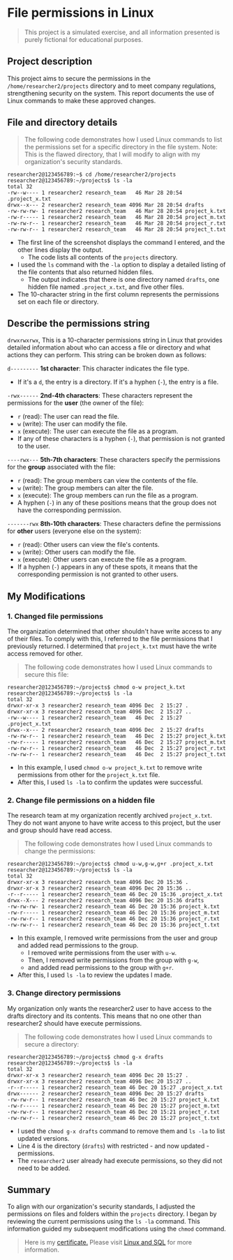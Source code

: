 # File permissions in Linux

> This project is a simulated exercise, and all information presented is purely fictional for educational purposes.

## Project description
This project aims to secure the permissions in the `/home/researcher2/projects` directory and to meet company regulations, strengthening security on the system.
This report documents the use of Linux commands to make these approved changes.

## File and directory details 

> The following code demonstrates how I used Linux commands to list the permissions set for a specific directory in the file system.
> Note: This is the flawed directory, that I will modify to align with my organization's security standards.

```
researcher2@123456789:~$ cd /home/researcher2/projects
researcher2@123456789:~/projects$ ls -la
total 32
-rw--w---- 1 researcher2 research_team   46 Mar 28 20:54 .project_x.txt
drwx--x--- 2 researcher2 research_team 4096 Mar 28 20:54 drafts
-rw-rw-rw- 1 researcher2 research_team   46 Mar 28 20:54 project_k.txt
-rw-r----- 1 researcher2 research_team   46 Mar 28 20:54 project_m.txt
-rw-rw-r-- 1 researcher2 research_team   46 Mar 28 20:54 project_r.txt
-rw-rw-r-- 1 researcher2 research_team   46 Mar 28 20:54 project_t.txt
```

- The first line of the screenshot displays the command I entered, and the other lines display the output.
  - The code lists all contents of the `projects` directory. 
- I used the `ls` command with the `-la` option to display a detailed listing of the file contents that also returned hidden files. 
  - The output indicates that there is one directory named `drafts`, one hidden file named `.project_x.txt`, and five other files. 
- The 10-character string in the first column represents the permissions set on each file or directory.

## Describe the permissions string 
`drwxrwxrwx`, This is a 10-character permissions string in Linux that provides detailed information about who can access a file or directory and what actions they can perform. This string can be broken down as follows: 

`d---------` **1st character**: This character indicates the file type.
  - If it's a `d`, the entry is a directory. If it's a hyphen (`-`), the entry is a file.
  
`-rwx------` **2nd-4th characters**: These characters represent the permissions for the **user** (the owner of the file):
  - `r` (read): The user can read the file.
  - `w` (write): The user can modify the file.
  - `x` (execute): The user can execute the file as a program.
  - If any of these characters is a hyphen (`-`), that permission is not granted to the user.

`----rwx---` **5th-7th characters**: These characters specify the permissions for the **group** associated with the file:
  - `r` (read): The group members can view the contents of the file.
  - `w` (write): The group members can alter the file.
  - `x` (execute): The group members can run the file as a program.
  - A hyphen (`-`) in any of these positions means that the group does not have the corresponding permission.

`-------rwx` **8th-10th characters**: These characters define the permissions for **other** users (everyone else on the system):
  - `r` (read): Other users can view the file's contents.
  - `w` (write): Other users can modify the file.
  - `x` (execute): Other users can execute the file as a program.
  - If a hyphen (`-`) appears in any of these spots, it means that the corresponding permission is not granted to other users.

## My Modifications 

### 1. Changed file permissions
The organization determined that other shouldn't have write access to any of their files. To
comply with this, I referred to the file permissions that I previously returned. I determined
that `project_k.txt` must have the write access removed for other.

> The following code demonstrates how I used Linux commands to secure this file:

```
researcher2@123456789:~/projects$ chmod o-w project_k.txt 
researcher2@123456789:~/projects$ ls -la
total 32
drwxr-xr-x 3 researcher2 research_team 4096 Dec  2 15:27 .
drwxr-xr-x 3 researcher2 research_team 4096 Dec  2 15:27 ..
-rw--w---- 1 researcher2 research_team   46 Dec  2 15:27 .project_x.txt
drwx--x--- 2 researcher2 research_team 4096 Dec  2 15:27 drafts
-rw-rw-r-- 1 researcher2 research_team   46 Dec  2 15:27 project_k.txt
-rw-r----- 1 researcher2 research_team   46 Dec  2 15:27 project_m.txt
-rw-rw-r-- 1 researcher2 research_team   46 Dec  2 15:27 project_r.txt
-rw-rw-r-- 1 researcher2 research_team   46 Dec  2 15:27 project_t.txt
```
- In this example, I used `chmod o-w project_k.txt` to remove write permissions from other for the `project_k.txt` file.
- After this, I used `ls -la` to confirm the updates were successful.

### 2. Change file permissions on a hidden file

The research team at my organization recently archived `project_x.txt`. They do not want anyone to have write access to this project, but the user and group should have read access. 

> The following code demonstrates how I used Linux commands to change the permissions:

```
researcher2@123456789:~/projects$ chmod u-w,g-w,g+r .project_x.txt
researcher2@123456789:~/projects$ ls -la
total 32
drwxr-xr-x 3 researcher2 research_team 4096 Dec 20 15:36 .
drwxr-xr-x 3 researcher2 research_team 4096 Dec 20 15:36 ..
-r--r----- 1 researcher2 research_team 46 Dec 20 15:36 .project_x.txt
drwx--X--- 2 researcher2 research_team 4096 Dec 20 15:36 drafts
-rw-rw-rw- 1 researcher2 research_team 46 Dec 20 15:36 project_k.txt
-rw-r----- 1 researcher2 research_team 46 Dec 20 15:36 project_m.txt
-rw-rw-r-- 1 researcher2 research_team 46 Dec 20 15:36 project_r.txt
-rw-rw-r-- 1 researcher2 research_team 46 Dec 20 15:36 project_t.txt
```

- In this example, I removed write permissions from the user and group and added read permissions to the group.
  - I removed write permissions from the user with `u-w`.
  - Then, I removed write permissions from the group with `g-w`,
  - and added read permissions to the group with `g+r`. 
- After this, I used `ls -la` to review the updates I made.

### 3. Change directory permissions

My organization only wants the researcher2 user to have access to the drafts directory and its contents. 
This means that no one other than researcher2 should have execute permissions.

> The following code demonstrates how I used Linux commands to secure a directory:

```
researcher2@123456789:~/projects$ chmod g-x drafts
researcher2@123456789:~/projects$ ls -la
total 32
drwxr-xr-x 3 researcher2 research_team 4096 Dec 20 15:27 .
drwxr-xr-x 3 researcher2 research_team 4096 Dec 20 15:27 ..
-r--r----- 1 researcher2 research_team 46 Dec 20 15:27 .project_x.txt
drwx------ 2 researcher2 research_team 4096 Dec 20 15:27 drafts
-rw-rw-r-- 1 researcher2 research_team 46 Dec 20 15:27 project_k.txt
-rw-r----- 1 researcher2 research_team 46 Dec 20 15:27 project_m.txt
-rw-rw-r-- 1 researcher2 research_team 46 Dec 20 15:21 project_r.txt
-rw-rw-r-- 1 researcher2 research_team 46 Dec 20 15:27 project_t.txt
```
- I used the `chmod g-x drafts` command to remove them and `ls -la` to list updated versions.
- Line 4 is the directory (`drafts`) with restricted - and now updated - permissions.
- The `researcher2` user already had execute permissions, so they did not need to be added.

## Summary
To align with our organization's security standards, I adjusted the permissions on files and folders within the `projects` directory. I began by reviewing the current permissions using the `ls -la` command. This information guided my subsequent modifications using the `chmod` command.

> Here is my [certificate.](https://www.coursera.org/account/accomplishments/certificate/SV3CHGP8TDJC) Please visit [Linux and SQL](https://www.coursera.org/learn/linux-and-sql) for more information.
